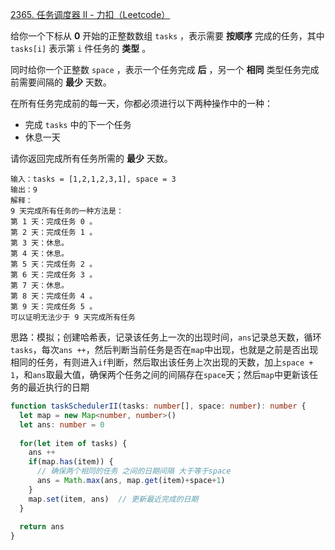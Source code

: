 [2365. 任务调度器 II - 力扣（Leetcode）](https://leetcode.cn/problems/task-scheduler-ii/description/)

给你一个下标从 **0** 开始的正整数数组 `tasks` ，表示需要 **按顺序** 完成的任务，其中 `tasks[i]` 表示第 `i` 件任务的 **类型** 。

同时给你一个正整数 `space` ，表示一个任务完成 **后** ，另一个 **相同** 类型任务完成前需要间隔的 **最少** 天数。

在所有任务完成前的每一天，你都必须进行以下两种操作中的一种：

- 完成 `tasks` 中的下一个任务
- 休息一天

请你返回完成所有任务所需的 **最少** 天数。

```
输入：tasks = [1,2,1,2,3,1], space = 3
输出：9
解释：
9 天完成所有任务的一种方法是：
第 1 天：完成任务 0 。
第 2 天：完成任务 1 。
第 3 天：休息。
第 4 天：休息。
第 5 天：完成任务 2 。
第 6 天：完成任务 3 。
第 7 天：休息。
第 8 天：完成任务 4 。
第 9 天：完成任务 5 。
可以证明无法少于 9 天完成所有任务
```

思路：模拟；创建哈希表，记录该任务上一次的出现时间，`ans`记录总天数，循环`tasks`，每次`ans ++`，然后判断当前任务是否在`map`中出现，也就是之前是否出现相同的任务，有则进入`if`判断，然后取出该任务上次出现的天数，加上`space + 1`，和`ans`取最大值，确保两个任务之间的间隔存在`space`天；然后`map`中更新该任务的最近执行的日期

```typescript
function taskSchedulerII(tasks: number[], space: number): number {
  let map = new Map<number, number>()
  let ans: number = 0
  
  for(let item of tasks) {
    ans ++
    if(map.has(item)) {
      // 确保两个相同的任务 之间的日期间隔 大于等于space
      ans = Math.max(ans, map.get(item)+space+1)
    }
    map.set(item, ans)  // 更新最近完成的日期
  }
  
  return ans
}
```

